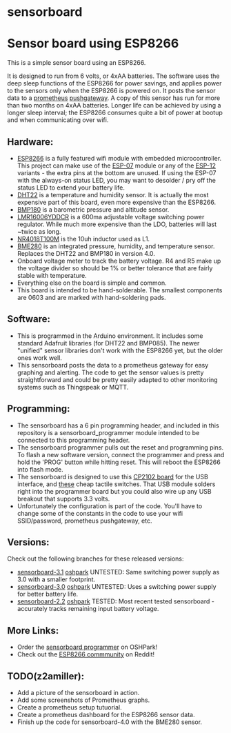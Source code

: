 # sensorboard
Sensor board using ESP8266
==========================

This is a simple sensor board using an ESP8266.

It is designed to run from 6 volts, or 4xAA batteries.  The software uses the
deep sleep functions of the ESP8266 for power savings, and applies power to the
sensors only when the ESP8266 is powered on.  It posts the sensor data to a 
[prometheus](http://prometheus.io/) [pushgateway](https://github.com/prometheus/pushgateway).
A copy of this sensor has run for more than two months on 4xAA batteries.
Longer life can be achieved by using a longer sleep interval; the ESP8266
consumes quite a bit of power at bootup and when communicating over wifi.

Hardware:
---------

* [ESP8266](https://github.com/esp8266/Arduino) is a fully featured wifi
  module with embedded microcontroller.  This project can make use of the
  [ESP-07](http://www.banggood.com/ESP8266-ESP-07-Remote-Serial-Port-WIFI-Transceiver-Wireless-Module-p-961247.html)
  module or any of the
  [ESP-12](http://www.banggood.com/ESP8266-ESP-12E-Remote-Serial-Port-WIFI-Transceiver-Wireless-Module-p-980984.html)
  variants - the extra pins at the bottom are unused.  If using the ESP-07
  with the always-on status LED, you may want to desolder / pry off the
  status LED to extend your battery life.
* [DHT22](http://www.electrodragon.com/product/dht22-pre-order-link/) is a
  temperature and humidity sensor.  It is actually the most expensive part
  of this board, even more expensive than the ESP8266.
* [BMP180](http://www.banggood.com/BMP180-Digital-Barometric-Pressure-Sensor-Module-Board-p-930690.html)
  is a barometric pressure and altitude sensor.
* [LMR16006YDDCR](http://www.ti.com/lit/ds/symlink/lmr16006.pdf) is a 600ma
  adjustable voltage switching power regulator.  While much more expensive
  than the LDO, batteries will last ~twice as long.
* [NR4018T100M](http://www.yuden.co.jp/productdata/catalog/en/wound04_e.pdf)
  is the 10uh inductor used as L1.
* [BME280](http://www.mouser.com/ds/2/783/BST-BME280_DS001-11-844833.pdf) is
  an integrated pressure, humidity, and temperature sensor.  Replaces the
  DHT22 and BMP180 in version 4.0.
* Onboard voltage meter to track the battery voltage.  R4 and R5 make up
  the voltage divider so should be 1% or better tolerance that are
  fairly stable with temperature. 
* Everything else on the board is simple and common.
* This board is intended to be hand-solderable. The smallest components are
  0603 and are marked with hand-soldering pads.

Software:
---------

* This is programmed in the Arduino environment.  It includes some standard
  Adafruit libraries (for DHT22 and BMP085).  The newer "unified" sensor
  libraries don't work with the ESP8266 yet, but the older ones work well.
* This sensorboard posts the data to a prometheus gateway for easy graphing
  and alerting.  The code to get the sensor values is pretty straightforward
  and could be pretty easily adapted to other monitoring systems such as
  Thingspeak or MQTT.

Programming:
------------

* The sensorboard has a 6 pin programming header, and included in this
  repository is a sensorboard\_programmer module intended to be connected to
  this programming header. 
* The sensorboard programmer pulls out the reset and programming pins.  To
  flash a new software version, connect the programmer and press and hold
  the 'PROG' button while hitting reset.  This will reboot the ESP8266 into
  flash mode.
* The sensorboard is designed to use this
  [CP2102 board](http://www.banggood.com/5Pcs-CJMCU-CP2102-USB-To-TTLSerial-Module-UART-STC-Downloader-p-980102.html)
  for the USB interface, and
  [these](http://www.banggood.com/100pcs-Mini-Micro-Momentary-Tactile-Tact-Switch-Push-Button-DIP-P4-p-917570.html)
  cheap tactile switches.  That USB module solders right into the programmer
  board but you could also wire up any USB breakout that supports 3.3 volts.
* Unfortunately the configuration is part of the code.  You'll have to change
  some of the constants in the code to use your wifi SSID/password,
  prometheus pushgateway, etc.

Versions:
---------

Check out the following branches for these released versions:

* [sensorboard-3.1](https://github.com/z2amiller/sensorboard/tree/sensorboard-3.1)
  [oshpark](https://oshpark.com/shared_projects/4DUu3wyO) UNTESTED: Same
  switching power supply as 3.0 with a smaller footprint.
* [sensorboard-3.0](https://github.com/z2amiller/sensorboard/tree/sensorboard-3.0)
  [oshpark](https://oshpark.com/shared_projects/WbqAk6mQ) UNTESTED: Uses
  a switching power supply for better battery life.
* [sensorboard-2.2](https://github.com/z2amiller/sensorboard/tree/sensorboard-2.2)
  [oshpark](https://oshpark.com/shared_projects/rGc3bDv8) TESTED: Most
  recent tested sensorboard - accurately tracks remaining input battery voltage.

More Links:
-----------

* Order the [sensorboard programmer](https://oshpark.com/shared_projects/fjlzVR1e)
  on OSHPark!
* Check out the [ESP8266 commmunity](http://reddit.com/r/ESP8266) on Reddit!

TODO(z2amiller):
---------------

* Add a picture of the sensorboard in action.
* Add some screenshots of Prometheus graphs.
* Create a prometheus setup tutuorial.
* Create a prometheus dashboard for the ESP8266 sensor data.
* Finish up the code for sensorboard-4.0 with the BME280 sensor.
